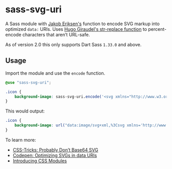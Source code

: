 # sass-svg-uri

A Sass module with [Jakob Eriksen's](http://codepen.io/jakob-e/pen/doMoML) function to encode SVG markup into optimized `data:` URIs. Uses [Hugo Giraudel's str-replace function](http://sassmeister.com/gist/1b4f2da5527830088e4d) to percent-encode characters that aren’t URL-safe.

As of version 2.0 this only supports Dart Sass `1.33.0` and above.

## Usage

Import the module and use the `encode` function.

```scss
@use "sass-svg-uri";

.icon {
    background-image: sass-svg-uri.encode('<svg xmlns="http://www.w3.org/2000/svg"> ... </svg>');
}
```

This would output:

```css
.icon {
    background-image: url("data:image/svg+xml,%3Csvg xmlns='http://www.w3.org/2000/svg'%3E% ... %3C/svg%3E");
}
```

To learn more:

* [CSS-Tricks: Probably Don’t Base64 SVG](https://css-tricks.com/probably-dont-base64-svg/)
* [Codepen: Optimizing SVGs in data URIs](http://codepen.io/Tigt/post/optimizing-svgs-in-data-uris)
* [Introducing CSS Modules](https://css-tricks.com/introducing-sass-modules/)